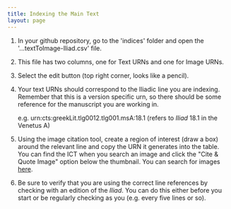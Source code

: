 ```yaml
---
title: Indexing the Main Text
layout: page
---
```




1. In your github repository, go to the 'indices' folder and open the '...textToImage-Iliad.csv' file.
2. This file has two columns, one for Text URNs and one for Image URNs.
3. Select the edit button (top right corner, looks like a pencil).
4. Your text URNs should correspond to the Iliadic line you are indexing. Remember that this is a version specific urn, so there should be some reference for the manuscript you are working in.

    e.g. urn:cts:greekLit.tlg0012.tlg001.msA:18.1 (refers to *Iliad* 18.1 in the Venetus A)

5. Using the image citation tool, create a region of interest (draw a box) around the relevant line and copy the URN it generates into the table. You can find the ICT when you search an image and click the "Cite & Quote Image" option below the thumbnail. You can search for images [here](http://www.homermultitext.org/hmt-digital/).
6. Be sure to verify that you are using the correct line references by checking with an edition of the *Iliad*. You can do this either before you start or be regularly checking as you (e.g. every five lines or so). 
